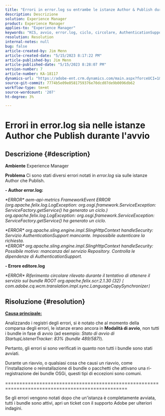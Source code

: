 ```yaml
---
title: "Errori in error.log su entrambe le istanze Author & Publish durante l'avvio"
description: Descrizione
solution: Experience Manager
product: Experience Manager
applies-to: "Experience Manager"
keywords: "KCS, avvio, error.log, ciclo, circolare, AuthenticationSupport, errori, istanze autore, istanza Publish, FAQ"
resolution: Resolution
internal-notes: null
bug: false
article-created-by: Jim Menn
article-created-date: "5/15/2023 8:17:22 PM"
article-published-by: Jim Menn
article-published-date: "5/15/2023 8:28:07 PM"
version-number: 7
article-number: KA-18117
dynamics-url: "https://adobe-ent.crm.dynamics.com/main.aspx?forceUCI=1&pagetype=entityrecord&etn=knowledgearticle&id=0ad31c7e-5df3-ed11-8848-6045bd006079"
source-git-commit: 7774b5e09e0581759376e70dcd07de9b0096db62
workflow-type: tm+mt
source-wordcount: '207'
ht-degree: 3%

---
```


# Errori in error.log sia nelle istanze Author che Publish durante l&#39;avvio

## Descrizione {#description}


<b>Ambiente</b>
Experience Manager

<b>Problema</b>
Ci sono stati diversi errori notati in *error.log* sia sulle istanze Author che Publish.

<b>- Author error.log:</b>

*\*ERROR\* aem-api-metrics FrameworkEvent ERROR (org.apache.felix.log.LogException: org.osgi.framework.ServiceException: ServiceFactory.getService() ha generato un ciclo.)
<br>org.apache.felix.log.LogException: org.osgi.framework.ServiceException: ServiceFactory.getService() ha generato un ciclo.*



*\*ERROR\* org.apache.sling.engine.impl.SlingHttpContext handleSecurity: Servizio AuthenticationSupport mancante. Impossibile autenticare la richiesta.
<br>\*ERROR\* org.apache.sling.engine.impl.SlingHttpContext handleSecurity: Possibile motivo: mancanza del servizio Repository. Controlla le dipendenze di AuthenticationSupport.*



<b>- Errore editore.log</b>

*\*ERROR\* Riferimento circolare rilevato durante il tentativo di ottenere il servizio sul bundle ROOT org.apache.felix.scr:2.1.30 (32) `[` com.adobe.cq.wcm.translation.impl.sync.LanguageCopySynchronizer`]`*






## Risoluzione {#resolution}


<u><b>Causa principale:</b></u>

Analizzando i registri degli errori, si è notato che al momento della comparsa degli errori, le istanze erano ancora in <b>Modalità di avvio</b>, non tutti i bundle in fase di avvio (ad esempio: *Stato di avvio di StartupListenerTracker: 83% (bundle 489/587)*).

Pertanto, gli errori si sono verificati in quanto non tutti i bundle sono stati avviati.

Durante un riavvio, o qualsiasi cosa che causi un riavvio, come l&#39;installazione o reinstallazione di bundle o pacchetti che attivano una ri-registrazione dei bundle OSGi, questi tipi di eccezioni sono comuni.



=================================================================================================

Se gli errori vengono notati dopo che un&#39;istanza è completamente avviata, tutti i bundle sono attivi, apri un ticket con il supporto Adobe per ulteriori indagini.
